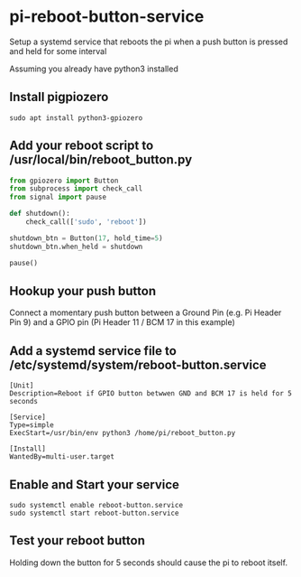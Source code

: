 # pi-reboot-button-service
Setup a systemd service that reboots the pi when a push button is pressed and held for some interval

Assuming you already have python3 installed

## Install pigpiozero
```
sudo apt install python3-gpiozero
```

## Add your reboot script to /usr/local/bin/reboot_button.py
```python
from gpiozero import Button
from subprocess import check_call
from signal import pause

def shutdown():
    check_call(['sudo', 'reboot'])

shutdown_btn = Button(17, hold_time=5)
shutdown_btn.when_held = shutdown

pause()
```

## Hookup your push button
Connect a momentary push button between a Ground Pin (e.g. Pi Header Pin 9) and a GPIO pin (Pi Header 11 / BCM 17 in this example)

## Add a systemd service file to /etc/systemd/system/reboot-button.service
```
[Unit]
Description=Reboot if GPIO button betwwen GND and BCM 17 is held for 5 seconds

[Service]
Type=simple
ExecStart=/usr/bin/env python3 /home/pi/reboot_button.py

[Install]
WantedBy=multi-user.target
```

## Enable and Start your service
```
sudo systemctl enable reboot-button.service
sudo systemctl start reboot-button.service
```

## Test your reboot button
Holding down the button for 5 seconds should cause the pi to reboot itself.
